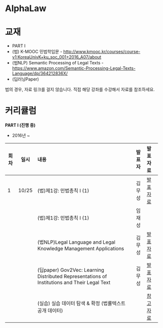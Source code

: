 # AlphaLaw

# 교재
* PART I
* (법) K-MOOC 민법학입문 - http://www.kmooc.kr/courses/course-v1:KoreaUnivK+ku_soc_001+2016_A07/about
* (법NLP) Semantic Processing of Legal Texts - https://www.amazon.com/Semantic-Processing-Legal-Texts-Language/dp/364212836X/
* (딥러닝Paper)

법의 경우, 자료 링크를 걸지 않습니다. 직접 해당 강좌를 수강해서 자료를 참조하세요. 

# 커리큘럼
<b>PART I (진행 중)</b>
* 2016년  ~    

| 회차  | 일시   | 내용                                  | 발표자  |              발표자료                    |
| ----- |:------:| :-------------------------------------|:-------:|:---------------------------------------- |
| 1 |  10/25  | (법)제1강: 민법총칙 Ⅰ (1)  | 김무성  | [발표자료]()                              |
|   |        | (법)제1강: 민법총칙 Ⅰ (1) | 임재성  |                                |
|   |        | (법NLP)Legal Language and Legal Knowledge Management Applications | 김무성  | [발표자료]()  |
|   |        | (딥paper) Gov2Vec: Learning Distributed Representations of Institutions and Their Legal Text | 김무성 | [발표자료]()|
|   |        | (실습) 실습 데이터 탐색 & 확정 (법률텍스트 공개 데이터) |  | [참고자료]() |
